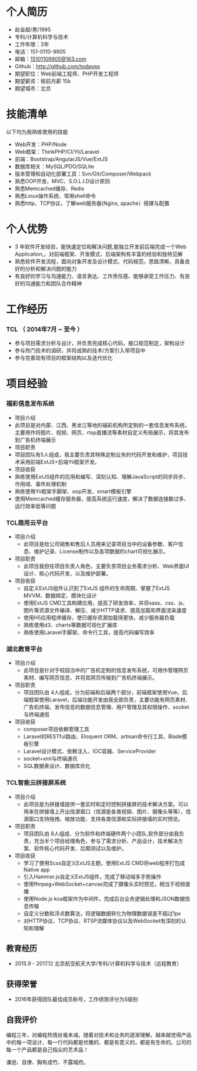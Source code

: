 # 个人简历

 - 赵金超/男/1995
 - 专科/计算机科学与技术 
 - 工作年限：3年
 - 电话：151-0110-9905
 - 邮箱：15101109905@163.com
 - Github：http://github.com/todayqq
 - 期望职位：Web前端工程师、PHP开发工程师
 - 期望薪资：税前月薪 15k
 - 期望城市：北京
 
# 技能清单

以下均为我熟练使用的技能

- Web开发：PHP/Node
- Web框架：ThinkPHP/CI/Yii/Laravel
- 前端：Bootstrap/AngularJS/Vue/ExtJS
- 数据库相关：MySQL/PDO/SQLite
- 版本管理和自动化部署工具：Svn/Git/Composer/Webpack
- 熟悉OOP开发、MVC、S.O.L.I.D设计原则
- 熟悉Memcached缓存、Redis
- 熟悉Linux操作系统、常用shell命令
- 熟悉http、TCP协议，了解web服务器(Nginx, apache）搭建与配置

# 个人优势

- 3 年软件开发经验，能快速定位和解决问题,能独立开发前后端完成一个Web Application,，对前端框架、开发模式、后端架构有丰富的经验和独特见解
- 熟悉软件开发流程，面向对象开发及设计模式、代码规范，思路清晰，具备良好的分析和解决问题的能力
- 有良好的学习与沟通能力、语言表达、工作责任感、能够承受工作压力、有良好的沟通能力和团队合作精神


# 工作经历

### TCL （ 2014年7月 ~ 至今 ）
- 参与项目需求分析与设计，并负责完成核心代码，接口规范制定，架构设计
- 参与热门技术的调研，并将成熟的技术/方案引入带项目中
- 参与完善现有项目的框架结构以及迭代优化

# 项目经验

### 福彩信息发布系统
- 项目介绍
 - 此项目是对内蒙、江西、黑龙江等地的福彩机构所定制的一套信息发布系统，主要用作将图片、视频、网页、rtsp直播流等素材自定义布局展示，将其发布到广告机终端展示
- 项目职责
 - 项目团队有5人组成，我主要负责其特殊定制业务的代码开发和维护，项目技术采用前端ExtJS+后端Yii框架开发。
- 项目收获
 - 熟练使用ExtJS组件的应用和编写、深刻认知、理解JavaScript的同步异步、作用域、事件处理机制
 - 熟练使用Yii框架手脚架、oop开发、smart模板引擎
 - 使用Memcached缓存服务器，提高系统运行速度，解决了数据连接数过多、运行效率低等问题 

### TCL商用云平台
- 项目介绍
    - 此项目是给公司销售和售后人员用来记录项目当中的设备参数、客户信息、维护记录、License制作以及各项数据的chart可视化展示。
- 项目职责
   - 此项目我担任项目负责人角色，主要负责项目业务需求分析、Web界面UI设计、核心代码开发、以及维护部署。
- 项目收获
	-  自定义ExtJS组件认识到了ExtJS 组件的生命周期、掌握了ExtJS MVVM、数据绑定、模块化设计
   -  使用ExtJS CMD工具构建应用，提高了研发效率，并将sass、css、js、图片等资源文件编译、解压、减少HTTP请求、提高加载和界面渲染速度
	-  使用H5应用程序缓存，使已缓存资源加载得更快，减少服务器负载
   - 熟练使用d3、charts等数据可视化扩展库
	- 熟练使用Laravel手脚架、命令行工具，提高代码编写效率

### 湖北教育平台
- 项目介绍
    -  此项目是针对于校园当中的广告机定制的信息发布系统，可用作管理网页素材、编写网页信息、并将其网页传输到广告机终端展示。
- 项目职责
    - 项目团队由 4人组成，分为前端和后端两个部分，前端框架使用Vue，后端框架使用Laravel，后端功能开发由我全部负责，主要功能有网页素材、广告机终端、发布信息的数据信息管理、用户管理及其权限操作、socket与终端通信
- 项目收获
    -  composer项目依赖管理工具
    -  Laravel的RESTful路由、Eloquent ORM、artisan命令行工具、Blade模板引擎
    -  Laravel设计模式、依赖注入、IOC容器、ServiceProvider 
    -  socket+xml与终端通讯
    - SQL数据表设计、数据库优化

### TCL智能云拼接屏系统
- 项目介绍
    - 此项目是为拼接墙提供一套实时和定时控制拼接屏的技术解决方案。可以用来在拼接墙上开出信源窗口（信源是各类视频、图片、摄像头等等），信源窗口支持拖拽、缩放功能、支持各类信源和实际拼接墙的实时预览。
- 项目职责
    - 项目团队由 8人组成、分为软件和终端硬件两个小团队,软件部分由我负责，充当半个项目经理角色，参与了需求分析、产品设计，技术解决方案、软件核心代码开发、后期测试以及维护。
- 项目收获
    - 学习了使用Scss自定义ExtJS主题，使用ExtJS CMD将web程序打包成Native app
    - 引入Hammer.js自定义ExtJS组件，完成了移动端多手势操作
    - 使用ffmpeg+WebSocket+canvas完成了摄像头实时预览，相当于视频直播
    - 使用Node.js koa框架作为中间件，完成后台业务逻辑处理和JSON数据信息传输
    - 自定义分数和浮点数算法，将逻辑数据转化为物理数据误差不超过1px
    - 对HTTP协议、TCP协议、RTSP流媒体协议以及WebSocket有深刻的认知和理解


## 教育经历
- 2015.9 - 2017.12 北京航空航天大学/专科/计算机科学与技术（远程教育）

## 获得荣誉
- 2016年获得团队最佳成员称号，工作绩效评分为S级别

## 自我评价
  编程三年，对编程热情丝毫未减。随着对技术和业务的逐渐理解，越来越觉得产品中的每一项设计、每一行代码都是优雅的、都是有意义的，都是有生命的。公司的每一个产品都是自己指尖的艺术品！

谦逊、自律、胸有成竹、不露城府。